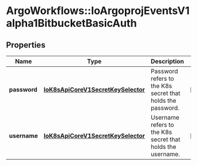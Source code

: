 # ArgoWorkflows::IoArgoprojEventsV1alpha1BitbucketBasicAuth

## Properties
Name | Type | Description | Notes
------------ | ------------- | ------------- | -------------
**password** | [**IoK8sApiCoreV1SecretKeySelector**](IoK8sApiCoreV1SecretKeySelector.md) | Password refers to the K8s secret that holds the password. | [optional] 
**username** | [**IoK8sApiCoreV1SecretKeySelector**](IoK8sApiCoreV1SecretKeySelector.md) | Username refers to the K8s secret that holds the username. | [optional] 


